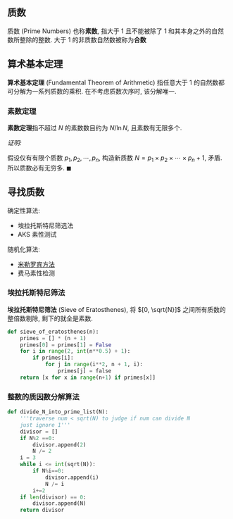 ## 质数

质数 (Prime Numbers) 也称**素数**, 指大于 1 且不能被除了 1 和其本身之外的自然数所整除的整数. 大于 1 的非质数自然数被称为**合数**

## 算术基本定理

**算术基本定理** (Fundamental Theorem of Arithmetic) 指任意大于 1 的自然数都可分解为一系列质数的乘积. 在不考虑质数次序时, 该分解唯一. 

### 素数定理

**素数定理**指不超过 $N$ 的素数数目约为 $N/\ln{N}$, 且素数有无限多个.

*证明:*

假设仅有有限个质数 $p_{1}, p_{2},\cdots,p_{n}$, 构造新质数 $N=p_{1}\times p_{2}\times\cdots\times p_{n}+1$, 矛盾. 所以质数必有无穷多. $\blacksquare$

## 寻找质数

确定性算法:
- 埃拉托斯特尼筛选法
- AKS 素性测试

随机化算法: 
- [米勒罗宾方法](素性检测-米勒罗宾方法.md)
- 费马素性检测

### 埃拉托斯特尼筛法

**埃拉托斯特尼筛法** (Sieve of Eratosthenes), 将 $[0, \sqrt{N}]$ 之间所有质数的整倍数剔除, 剩下的就全是素数.

```python
def sieve_of_eratosthenes(n):
	primes = [] * (n + 1)
	primes[0] = primes[1] = False
	for i in range(2, int(n**0.5) + 1):
		if primes[i]:
			for j in range(i**2, n + 1, i):
				primes[j] = false
	return [x for x in range(n+1) if primes[x]]
```

### 整数的质因数分解算法

```python
def divide_N_into_prime_list(N):
    '''traverse num < sqrt(N) to judge if num can divide N
    just ignore 1'''
    divisor = []
    if N%2 ==0:
        divisor.append(2)
        N /= 2
    i = 3
    while i <= int(sqrt(N)):
        if N%i==0:
            divisor.append(i)
            N /= i
        i+=2    
    if len(divisor) == 0:
        divisor.append(N)
    return divisor 
```
